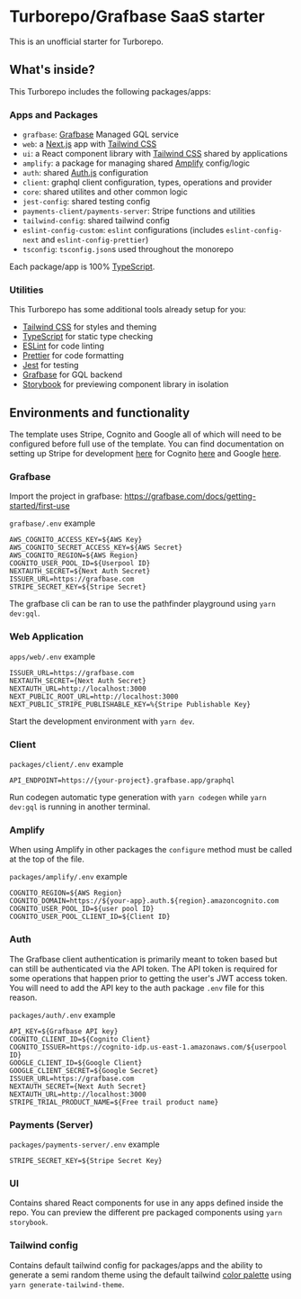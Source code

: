 # Turborepo/Grafbase SaaS starter

This is an unofficial starter for Turborepo.

## What's inside?

This Turborepo includes the following packages/apps:

### Apps and Packages

- `grafbase`: [Grafbase](https://grafbase.com/) Managed GQL service
- `web`: a [Next.js](https://nextjs.org) app with [Tailwind CSS](https://tailwindcss.com/)
- `ui`: a React component library with [Tailwind CSS](https://tailwindcss.com/) shared by applications
- `amplify`: a package for managing shared [Amplify](https://docs.amplify.aws) config/logic
- `auth`: shared [Auth.js](https://authjs.dev) configuration
- `client`: graphql client configuration, types, operations and provider
- `core`: shared utilites and other common logic
- `jest-config`: shared testing config
- `payments-client/payments-server`: Stripe functions and utilities
- `tailwind-config`: shared tailwind config
- `eslint-config-custom`: `eslint` configurations (includes `eslint-config-next` and `eslint-config-prettier`)
- `tsconfig`: `tsconfig.json`s used throughout the monorepo

Each package/app is 100% [TypeScript](https://www.typescriptlang.org/).

### Utilities

This Turborepo has some additional tools already setup for you:

- [Tailwind CSS](https://tailwindcss.com/) for styles and theming
- [TypeScript](https://www.typescriptlang.org/) for static type checking
- [ESLint](https://eslint.org/) for code linting
- [Prettier](https://prettier.io) for code formatting
- [Jest](https://jestjs.io/) for testing
- [Grafbase](https://grafbase.com/) for GQL backend
- [Storybook](https://storybook.js.org/) for previewing component library in isolation

## Environments and functionality

The template uses Stripe, Cognito and Google all of which will need to be configured before full use of the template. You can find documentation on setting up Stripe for development [here](https://dashboard.stripe.com/register) for Cognito [here](https://docs.aws.amazon.com/cognito/latest/developerguide/cognito-getting-started.html) and Google [here](https://developers.google.com/identity/gsi/web/guides/get-google-api-clientid).

### Grafbase

Import the project in grafbase: https://grafbase.com/docs/getting-started/first-use

`grafbase/.env` example

```
AWS_COGNITO_ACCESS_KEY=${AWS Key}
AWS_COGNITO_SECRET_ACCESS_KEY=${AWS Secret}
AWS_COGNITO_REGION=${AWS Region}
COGNITO_USER_POOL_ID=${Userpool ID}
NEXTAUTH_SECRET=${Next Auth Secret}
ISSUER_URL=https://grafbase.com
STRIPE_SECRET_KEY=${Stripe Secret}
```

The grafbase cli can be ran to use the pathfinder playground using `yarn dev:gql`.

### Web Application

`apps/web/.env` example

```
ISSUER_URL=https://grafbase.com
NEXTAUTH_SECRET={Next Auth Secret}
NEXTAUTH_URL=http://localhost:3000
NEXT_PUBLIC_ROOT_URL=http://localhost:3000
NEXT_PUBLIC_STRIPE_PUBLISHABLE_KEY=%{Stripe Publishable Key}
```

Start the development environment with `yarn dev`.

### Client

`packages/client/.env` example

```
API_ENDPOINT=https://{your-project}.grafbase.app/graphql
```

Run codegen automatic type generation with `yarn codegen` while `yarn dev:gql` is running in another terminal.

### Amplify

When using Amplify in other packages the `configure` method must be called at the top of the file.

`packages/amplify/.env` example

```
COGNITO_REGION=${AWS Region}
COGNITO_DOMAIN=https://${your-app}.auth.${region}.amazoncognito.com
COGNITO_USER_POOL_ID=${user pool ID}
COGNITO_USER_POOL_CLIENT_ID=${Client ID}
```

### Auth

The Grafbase client authentication is primarily meant to token based but can still be authenticated via the API token. The API token is required for some operations that happen prior to getting the user's JWT access token. You will need to add the API key to the auth package `.env` file for this reason.

`packages/auth/.env` example

```
API_KEY=${Grafbase API key}
COGNITO_CLIENT_ID=${Cognito Client}
COGNITO_ISSUER=https://cognito-idp.us-east-1.amazonaws.com/${userpool ID}
GOOGLE_CLIENT_ID=${Google Client}
GOOGLE_CLIENT_SECRET=${Google Secret}
ISSUER_URL=https://grafbase.com
NEXTAUTH_SECRET={Next Auth Secret}
NEXTAUTH_URL=http://localhost:3000
STRIPE_TRIAL_PRODUCT_NAME=${Free trail product name}
```

### Payments (Server)

`packages/payments-server/.env` example

```
STRIPE_SECRET_KEY=${Stripe Secret Key}
```

### UI

Contains shared React components for use in any apps defined inside the repo. You can preview the different pre packaged components using `yarn storybook`.

### Tailwind config

Contains default tailwind config for packages/apps and the ability to generate a semi random theme using the default tailwind [color palette](https://tailwindcss.com/docs/customizing-colors) using `yarn generate-tailwind-theme`.
